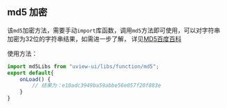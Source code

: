 ## md5 加密

<demo-model url="/pages/library/md5/index"></demo-model>


该`md5`加密方法，需要手动`import`库函数，调用`md5`方法即可使用，可以对字符串加密为32位的字符串结果，如需进一步了解，
详见[MD5百度百科](https://baike.baidu.com/item/MD5)  


使用方法：

```js
import md5Libs from "uview-ui/libs/function/md5";
export default{
	onLoad() {
		// 结果为：e10adc3949ba59abbe56e057f20f883e
	}
}
```